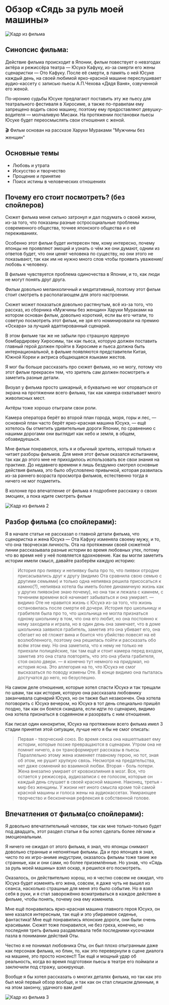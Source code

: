 # Обзор «Сядь за руль моей машины»

![Кадр из фильма](/public/assets/long_1_1.jpg)

## Синопсис фильма:
Действие фильма происходит в Японии, фильм повествует о невзгодах актёра и режиссёра театра ― Юсукэ Кафуку, из-за смерти его жены сценаристки ― Ото Кафуку. После её смерти, в память о ней Юсуке каждый день, на своей любимой ярко-красной машине переслушивает аудио-кассету с записью пьесы А.П.Чехова «Дядя Ваня», озвученной его женой.

По-иронию судьбы Юсуке предлагают поставить эту же пьесу для театрального фестиваля в Хиросиме, а также по-правилам ему запрещено водить свою машину, поэтому ему предоставляют девушку-водителя — молчаливую Мисаки. На протяжении постановки пьесы Юсуке будет переосмыслять свои отношения с женой.

<aside>🎬 Фильм основан на рассказе Харуки Мураками "Мужчины без женщин"</aside>

## Основные темы

- Любовь и утрата
- Искусство и творчество
- Прощение и принятие
- Поиск истины в человеческих отношениях

## Почему его стоит посмотреть? (без спойлеров)
Сюжет фильма меня сильно затронул и дал подумать о своей жизни, из-за того, что показаны разные остросоциальные проблемы современного общества, точнее японского общества и о её переживаниях.

Особенно этот фильм будет интересен тем, кому интересно, почему японцы не проявляют эмоций и узнать о чём же они думают, одним из ответов будет, что они ценят человека по существу, но они этого не показывают, так как им не нужно много слов чтобы проявить уважение/любовь к человеку.

В фильме чувствуется проблема одиночества в Японии, и то, как люди не могут понять друг друга.

Фильм довольно меланхоличный и медитативный, поэтому этот фильм стоит смотреть в располагающем для этого настроении.

Сюжет может показаться довольно растянутым, всё из-за того, что рассказ, из сборника «Мужчины без женщин» Харуки Мураками на котором основан фильм, довольно короткий, если вы его читали, то советую посмотреть этот фильм, не зря его номинировали на премию «Оскара» за лучший адаптированный сценарий.

В этом фильме так же не забыли про страшную ядерную бомбардировку Хиросимы, так как пьеса, которую должен поставить главный герой должен пройти в Хиросиме и пьеса должна быть интернациональной, в фильме появляются представители Китая, Южной Кореи и актриса общающаяся языками жестов.

Я мог бы больше рассказать про сюжет фильма, но не могу, потому что этот фильм прекрасен тем, что зритель сам должен посмотреть и заметить разные детали.

Визуал у фильма просто шикарный, я буквально не мог оторваться от экрана на протяжении всего фильма, так как камера охватывает много живописных мест.

Актёры тоже хорошо отыграли свои роли.

Камера оператора берёт во второй план города, моря, горы и лес, ― основной план часто берёт ярко-красная машина Юсукэ, ― ещё хотелось бы отметить удивительные дороги Японии, по сравнению с нашими дорогами они выглядит как небо и земля, в общем, обзавидуешься.

Мне фильм понравился, хоть я и обычный зритель, который только и читает разборы фильмов. Для меня этот фильм оказался испытанием, так как до этого мне не приходилось использовать все свои знания на практике. До недавнего времени я лишь бездумно смотрел основные действия фильма, это было обусловлено привычкой, которая развилась из-за раннего возраста просмотра фильмов, естественно тогда я ничего не мог подметить.

В колонке про впечатление от фильма я подробнее расскажу о своих эмоциях, а пока идите смотреть фильм

![Кадр из фильма 2](/public/assets/long_1_2.jpg)
## Разбор фильма (со спойлерами):

Я в начале статьи не рассказал о главной детали фильма, что сценаристка и жена Юсукэ ― Ота Кафуку изменяла своему мужу, и то, что она творческая личность. Ота на протяжении своей сюжетной линии рассказывала разные истории во время любовных утех, потому что во время неё у неё появляется вдохновение. Как вы могли заметить истории имели смысл, давайте разберём каждую историю:

>История про пиявку и непиявку была про то, что пиявки отродни присасывались друг к другу (видимо Ота сравнила свою семью с другими семьями) и только одна непиявка решила присосаться к камню(?), непиявка хотела бы иметь более динамичную жизнь как у других пиявок(не знаю почему), но она так и лежала с камнем, с течением времени всё начинает забываться и она умирает. ― видимо Оте не нравится жизнь с Юсукэ из-за того, что жизнь остановилась после смерти её дочери.
История про школьницу и грабителя была про то, что школьница не могла признаться одному школьнику в том, что она его любит, но она постоянно к нему заходила и играла, но в один день она замечает, что в доме школьника заявился грабитель, заметив это она убивает его, она сбегает но её гложет вина и боится что убийство повесят на её возлюбленного, поэтому она решилась пойти и рассказать обо всём этом ему. Но она заметила, что к нему не только не приехали полицейские, так там ещё и стоит камера перед входом, заметив это она стала повторять, что это она убила грабителя, стоя около двери. ― я конечно тут немного на придумал, но история ясна. Это аллегория на то, что Юсукэ не смог высказаться по поводу измены Оте. В конце видимо она пыталась достучатся до него, но безуспешно.
>

На самом деле отношения, которые хотел спасти Юсукэ и так трещали по швам, так как история, которую она рассказала любовнику заканчивала сценарий Юсукэ, но он также был незакончен. Она хотела поговорить с Юсукэ вечером, но Юсукэ в тот день специально пришёл поздно, так как он боялся скандала, если идти по сценарию, видимо она хотела признаться в содеянном и разорвать с ним отношения.

Как писал один кинокритик, Юсукэ на протяжении всего фильма имел 3 стадии принятия этой ситуации, лучше него я бы не смог описать:

>Первая - творческий союз. Во время секса она нашептывает ему истории, которые позже превращаются в сценарии. Утром она не помнит ничего, а он трансформирует рассказы в пьесы. Параллельно этому жена изменяет главному герою, но тот, зная об этом, не рушит хрупкую связь. Несмотря на предательства, нет даже сомнений во взаимной любви.
Вторая - боль потери. Жена внезапно умирает от кровоизлияния в мозг. Все, что остается у режиссера, аудиозаписи с ее голосом, которые он каждый день слушает в своей красной машине.
Наконец, третья - мир без женщины. У жизни нет иного смысла кроме той самой красной машины и голоса жены на аудиокассетах. Умирающее творчество и бесконечная рефлексия в собственной голове.
>

## Впечатления от фильма(со спойлерами):
Я довольно впечатлительный человек, так как мне только-только будет под двадцать, этот раздел статьи я бы хотел сделать более лёгким и эмоциональным.

Я ничего не ожидал от этого фильма, я знал, что японцы снимают довольно странные и непонятные фильмы. Да и про японцев я знал, чисто по их игро-аниме индустрии, оказалось фильмы тоже такие же странные, как и они сами, но более приземлённые. Но узнав, что «Сядь за руль моей машины» взял оскар, я решился его посмотреть.

Оказалось, он действительно хорош, но я честно совсем не ожидал, что Юсукэ будет изменять его жена, совсем, я даже чуть не вышел из сеанса, насколько страшные для меня это было событие. Но я взял себя в руки, и я стал заворожённо всматриваться в каждое действие в фильме, чтобы понять, почему она ему изменила.

Мне ещё понравилась ярко-красная машина главного героя Юсукэ, он мне казался интересным, так ещё и это убираемое сиденье, фантастика! Мне ещё понравились японские дороги, они были очень красивыми. Сюжет тоже понравился, не без греха, конечно, но последняя треть фильма раздавливала тебя последними кусочками пазла в понимании действий Оты.

Честно я не понимал любовника Оты, он был плохо отыгранным даже как персонаж фильма, но блин, то, как это перевернули в сцене диалога на машине, это просто нонсенс!! Так ещё и мощный удар об реальность, когда во время подготовки пьесы в театре его поймали и заключили под стражу, шокирующе.

Вообще я бы хотел рассказать о многих деталях фильма, но так как это был мой первый обзор вообще, и так как он стал слишком длинным, я на этом закончу, удачного вам дня!

![Кадр из фильма 3](/public/assets/long_1_3.jpg)